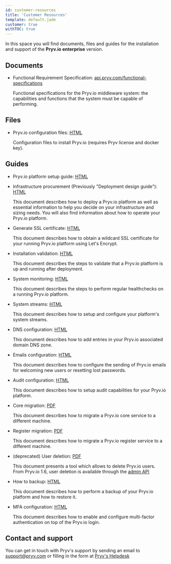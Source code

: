 ```yaml
---
id: customer-resources
title: 'Customer Resources'
template: default.jade
customer: true
withTOC: true
---
```


In this space you will find documents, files and guides for the installation and support of the **Pryv.io enterprise** version.

## Documents

- Functional Requirement Specification: [api.pryv.com/functional-specifications](/functional-specifications/)

  Functional specifications for the Pryv.io middleware system: the capabilities and functions that the system must be capable of performing.

## Files

- Pryv.io configuration files: [HTML](https://api.pryv.com/config-template-pryv.io/)

  Configuration files to install Pryv.io (requires Pryv license and docker key).

## Guides

- Pryv.io platform setup guide: [HTML](/customer-resources/pryv.io-setup/)

- Infrastructure procurement (Previously "Deployment design guide"): [HTML](/customer-resources/infrastructure-procurement/)

  This document describes how to deploy a Pryv.io platform as well as essential information to help you decide on your infrastructure and sizing needs.
  You will also find information about how to operate your Pryv.io platform.

- Generate SSL certificate: [HTML](/customer-resources/ssl-certificate/)

  This document describes how to obtain a wildcard SSL certificate for your running Pryv.io platform using Let's Encrypt.

- Installation validation: [HTML](/customer-resources/platform-validation/)

  This document describes the steps to validate that a Pryv.io platform is up and running after deployment.

- System monitoring: [HTML](/customer-resources/healthchecks/)

  This document describes the steps to perform regular healthchecks on a running Pryv.io platform.

- System streams: [HTML](/customer-resources/system-streams/)

  This document describes how to setup and configure your platform's system streams.

- DNS configuration: [HTML](/customer-resources/dns-config/)

  This document describes how to add entries in your Pryv.io associated domain DNS zone.

- Emails configuration: [HTML](/customer-resources/emails-setup/)

  This document describes how to configure the sending of Pryv.io emails for welcoming new users or resetting lost passwords.

- Audit configuration: [HTML](/customer-resources/audit-setup/)

  This document describes how to setup audit capabilities for your Pryv.io platform.

- Core migration: [PDF](/assets/docs/20190604-migrate-core-v1.pdf)

  This document describes how to migrate a Pryv.io core service to a different machine.

- Register migration: [PDF](/assets/docs/20190604-migrate-register-v1.pdf)

  This document describes how to migrate a Pryv.io register service to a different machine.

- (deprecated) User deletion: [PDF](/assets/docs/20190919-pryv.io-delete-user-v1.pdf)

  This document presents a tool which allows to delete Pryv.io users. From Pryv.io 1.6, user deletion is available through the [admin API](/reference-admin/#delete-user)

- How to backup: [HTML](/customer-resources/backup/)

  This document describes how to perform a backup of your Pryv.io platform and how to restore it.

- MFA configuration: [HTML](/customer-resources/mfa/)

  This document describes how to enable and configure multi-factor authentication on top of the Pryv.io login.

## Contact and support

You can get in touch with Pryv's support by sending an email to [support@pryv.com](mailto:support@pryv.com) or filling in the form at [Pryv's Helpdesk](http://pryv.com/helpdesk/)
